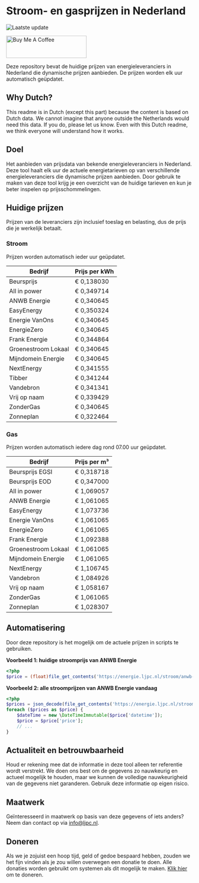 # Stroom- en gasprijzen in Nederland

![Laatste update](https://img.shields.io/badge/laatste%20update-2023--06--14%2021%3A00%20CET-brightgreen)

<a href="https://www.buymeacoffee.com/Lars-" target="_blank"><img src="https://cdn.buymeacoffee.com/buttons/v2/default-orange.png" alt="Buy Me A Coffee" height="60" style="height: 60px !important;width: 217px !important;" ></a>

Deze repository bevat de huidige prijzen van energieleveranciers in Nederland die dynamische prijzen aanbieden. De prijzen worden elk uur automatisch geüpdatet.

## Why Dutch?

This readme is in Dutch (except this part) because the content is based on Dutch data. We cannot imagine that anyone outside the Netherlands would need this data. If you do, please let us know. Even with this Dutch readme, we think
everyone will understand how it works.

## Doel

Het aanbieden van prijsdata van bekende energieleveranciers in Nederland. Deze tool haalt elk uur de actuele energietarieven op van verschillende energieleveranciers die dynamische prijzen aanbieden. Door gebruik te maken van deze tool
krijg je een overzicht van de huidige tarieven en kun je beter inspelen op prijsschommelingen.

## Huidige prijzen

Prijzen van de leveranciers zijn inclusief toeslag en belasting, dus de prijs die je werkelijk betaalt.

### Stroom

Prijzen worden automatisch ieder uur geüpdatet.

 Bedrijf | Prijs per kWh 
---------|---------------
Beursprijs | € 0,138030
All in power | € 0,349714
ANWB Energie | € 0,340645
EasyEnergy | € 0,350324
Energie VanOns | € 0,340645
EnergieZero | € 0,340645
Frank Energie | € 0,344864
Groenestroom Lokaal | € 0,340645
Mijndomein Energie | € 0,340645
NextEnergy | € 0,341555
Tibber | € 0,341244
Vandebron | € 0,341341
Vrij op naam | € 0,339429
ZonderGas | € 0,340645
Zonneplan | € 0,322464


### Gas

Prijzen worden automatisch iedere dag rond 07.00 uur geüpdatet.

 Bedrijf | Prijs per m³ 
---------|--------------
Beursprijs EGSI | € 0,318718
Beursprijs EOD | € 0,347000
All in power | € 1,069057
ANWB Energie | € 1,061065
EasyEnergy | € 1,073736
Energie VanOns | € 1,061065
EnergieZero | € 1,061065
Frank Energie | € 1,092388
Groenestroom Lokaal | € 1,061065
Mijndomein Energie | € 1,061065
NextEnergy | € 1,106745
Vandebron | € 1,084926
Vrij op naam | € 1,058167
ZonderGas | € 1,061065
Zonneplan | € 1,028307


## Automatisering

Door deze repository is het mogelijk om de actuele prijzen in scripts te gebruiken.

**Voorbeeld 1: huidige stroomprijs van ANWB Energie**

```php
<?php
$price = (float)file_get_contents('https://energie.ljpc.nl/stroom/anwb-energie-nu.txt');

```

**Voorbeeld 2: alle stroomprijzen van ANWB Energie vandaag**

```php
<?php
$prices = json_decode(file_get_contents('https://energie.ljpc.nl/stroom/all-in-power-vandaag.json'),true);
foreach ($prices as $price) {
    $dateTime = new \DateTimeImmutable($price['datetime']);
    $price = $price['price'];
    // ...
}
```

## Actualiteit en betrouwbaarheid

Houd er rekening mee dat de informatie in deze tool alleen ter referentie wordt verstrekt. We doen ons best om de gegevens zo nauwkeurig en actueel mogelijk te houden, maar we kunnen de volledige nauwkeurigheid van de gegevens niet
garanderen. Gebruik deze informatie op eigen risico.

## Maatwerk

Geïnteresseerd in maatwerk op basis van deze gegevens of iets anders? Neem dan contact op
via [info@ljpc.nl](mailto:info@ljpc.nl?subject=Energie%20prijzen).

## Doneren

Als we je zojuist een hoop tijd, geld of gedoe bespaard hebben, zouden we het fijn vinden als je zou willen overwegen een
donatie te doen. Alle donaties worden gebruikt om systemen als dit mogelijk te
maken. [Klik hier](https://www.buymeacoffee.com/Lars-) om te doneren.
